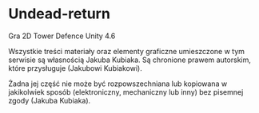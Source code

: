 # Undead-return
Gra 2D Tower Defence Unity 4.6










Wszystkie treści materiały oraz elementy graficzne umieszczone w tym serwisie są własnością Jakuba Kubiaka. Są chronione prawem autorskim, które przysługuje (Jakubowi Kubiakowi).		
 	
Żadna jej część nie może być rozpowszechniana lub kopiowana w jakikolwiek sposób (elektroniczny, mechaniczny lub inny) bez pisemnej zgody (Jakuba Kubiaka).
